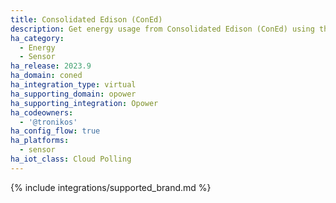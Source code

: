 ```yaml
---
title: Consolidated Edison (ConEd)
description: Get energy usage from Consolidated Edison (ConEd) using the Opower integration
ha_category:
  - Energy
  - Sensor
ha_release: 2023.9
ha_domain: coned
ha_integration_type: virtual
ha_supporting_domain: opower
ha_supporting_integration: Opower
ha_codeowners:
  - '@tronikos'
ha_config_flow: true
ha_platforms:
  - sensor
ha_iot_class: Cloud Polling
---
```


{% include integrations/supported_brand.md %}
